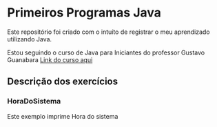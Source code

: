 # Primeiros Programas Java
Este repositório foi criado com o intuíto de registrar o meu aprendizado utilizando Java.

Estou seguindo o curso de Java para Iniciantes do professor Gustavo Guanabara [Link do curso aqui](https://www.youtube.com/playlist?list=PLHz_AreHm4dkI2ZdjTwZA4mPMxWTfNSpR)

## Descrição dos exercícios
### HoraDoSistema
Este exemplo imprime Hora do sistema